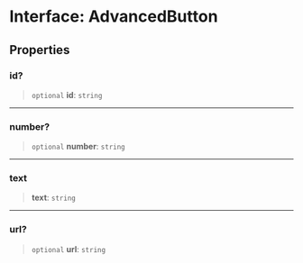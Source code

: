 # Interface: AdvancedButton

## Properties

### id?

> `optional` **id**: `string`

***

### number?

> `optional` **number**: `string`

***

### text

> **text**: `string`

***

### url?

> `optional` **url**: `string`
